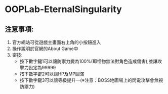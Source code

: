 # OOPLab-EternalSingularity
## 注意事項:
1. 官方網站可從遊戲主畫面右上角的小按鈕進入
2. 操作說明於官網的About Game中
3. 密技:
    - 按下數字鍵1可以讓防禦力變為100%(即怪物無法對角色造成傷害),並讓攻擊力設定為99999
    - 按下數字鍵2可以讓HP及MP回滿
    - 按下數字鍵3可以讓等級提升一(※注意：BOSS地圖場上的閃電攻擊會無視防禦力)
